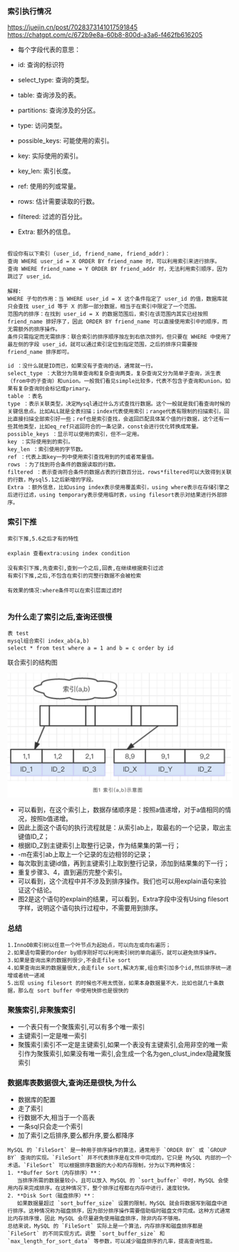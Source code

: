 ### 索引执行情况

https://juejin.cn/post/7028373141017591845
https://chatgpt.com/c/672b9e8a-60b8-800d-a3a6-f462fb616205

- 每个字段代表的意思：

- id: 查询的标识符
- select_type: 查询的类型。
- table: 查询涉及的表。
- partitions: 查询涉及的分区。
- type: 访问类型。
- possible_keys: 可能使用的索引。
- key: 实际使用的索引。
- key_len: 索引长度。
- ref: 使用的列或常量。
- rows: 估计需要读取的行数。
- filtered: 过滤的百分比。
- Extra: 额外的信息。


```text

假设你有以下索引 (user_id, friend_name, friend_addr)：
查询 WHERE user_id = X ORDER BY friend_name 时，可以利用索引来进行排序。
查询 WHERE friend_name = Y ORDER BY friend_addr 时，无法利用索引顺序，因为跳过了 user_id。

解释:
WHERE 子句的作用：当 WHERE user_id = X 这个条件指定了 user_id 的值，数据库就只会查找 user_id 等于 X 的那一部分数据，相当于在索引中限定了一个范围。
范围内的排序：在找到 user_id = X 的数据范围后，索引在该范围内其实已经按照 friend_name 排好序了，因此 ORDER BY friend_name 可以直接使用索引中的顺序，而无需额外的排序操作。
条件只需指定而无需排序：联合索引的排序顺序按左到右依次排列，但只要在 WHERE 中使用了最左侧的字段 user_id，就可以通过索引定位到指定范围，之后的排序只需要按 friend_name 排序即可。
```

```text
id ：没什么就是ID而已，如果没有子查询的话，通常就一行。
select_type ：大致分为简单查询和复杂查询两类，复杂查询又分为简单子查询，派生表（from中的子查询）和union。一般我们看见simple比较多，代表不包含子查询和union，如果有复杂查询则会标记成primary。
table ：表名
type ：表示关联类型，决定Mysql通过什么方式查找行数据。这个一般就是我们看查询时候的关键信息点。比如ALL就是全表扫描；index代表使用索引；range代表有限制的扫描索引，回比直接扫描全部索引好一些；ref也是索引查找，会返回匹配具体某个值的行数据，这个还有一些其他类型，比如eq_ref只返回符合的一条记录，const会进行优化转换成常量。
possible_keys ：显示可以使用的索引，但不一定用。
key ：实际使用到的索引。
key_len ：索引使用的字节数。
ref ：代表上面key一列中使用索引查找用到的列或者常量值。
rows ：为了找到符合条件的数据读取的行数。
filtered ：表示查询符合条件的数据占表的行数百分比，rows*filtered可以大致得到关联的行数，Mysql5.1之后新增的字段。
Extra ：额外信息，比如using index表示使用覆盖索引，using where表示在存储引擎之后进行过滤，using temporary表示使用临时表，using filesort表示对结果进行外部排序。
```


### 索引下推
```text
索引下推,5.6之后才有的特性

explain 查看extra:using index condition

没有索引下推,先查索引,查到一个之后,回表,在继续根据索引过滤
有索引下推,之后,不包含在索引的完整行数据不会被检索

有效果的情况:where条件可以在索引层面过滤时


```


### 为什么走了索引之后,查询还很慢

```text
表 test
mysql组合索引 index_ab(a,b)
select * from test where a = 1 and b = c order by id  
```

联合索引的结构图

![示例图片](./WX20241101-015027@2x.png "图片标题")


- 可以看到，在这个索引上，数据存储顺序是：按照a值递增，对于a值相同的情况，按照b值递增。
- 因此上面这个语句的执行流程就是：从索引ab上，取最右的一个记录，取出主键值ID_Z；
- 根据ID_Z到主键索引上取整行记录，作为结果集的第一行；  
- -m在索引ab上取上一个记录的左边相邻的记录；
- 每次取到主键id值，再到主键索引上取到整行记录，添加到结果集的下一行；
- 重复步骤3、4，直到遍历完整个索引。
- 可以看到，这个流程中并不涉及到排序操作。我们也可以用explain语句来验证这个结论。
- 图2是这个语句的explain的结果，可以看到，Extra字段中没有Using filesort字样，说明这个语句执行过程中，不需要用到排序。

### 总结

```text
1.InnoDB索引树以任意一个叶节点为起始点，可以向左或向右遍历；
2.如果语句需要的order by顺序刚好可以利用索引树的单向遍历，就可以避免排序操作。
3.如果是查询出来的数据列很少,不会走file sort
4.如果查询出来的数据量很大,会走file sort,解决方案,组合索引加多个id,然后排序统一递增或者统一递减
5.出现 using filesort 的时候也不用太慌张，如果本身数据量不大，比如也就几十条数据，那么在 sort buffer 中使用快排也是很快的
```

### 聚簇索引,非聚簇索引

- 一个表只有一个聚簇索引,可以有多个唯一索引
- 主键索引一定是唯一索引
- 聚簇索引索引不一定是主键索引,如果一个表没有主键索引,会用非空的唯一索引作为聚簇索引,如果没有唯一索引,会生成一个名为gen_clust_index隐藏聚簇索引

### 数据库表数据很大,查询还是很快,为什么

- 数据库的配置
- 走了索引
- 行数据不大,相当于一个高表
- 一条sql只会走一个索引
- 加了索引之后排序,要么都升序,要么都降序

```text
MySQL 的 `FileSort` 是一种用于排序操作的算法，通常用于 `ORDER BY` 或 `GROUP BY` 查询的实现。`FileSort` 并不代表排序是在文件中完成的，它只是 MySQL 内部的一个术语。`FileSort` 可以根据排序数据的大小和内存限制，分为以下两种情况：
1. **Buffer Sort（内存排序）**：  
   当排序所需的数据量较小，且可以放入 MySQL 的 `sort_buffer` 中时，MySQL 会使用内存来完成排序。在这种情况下，整个排序过程都在内存中进行，速度较快。
2. **Disk Sort（磁盘排序）**：  
   如果数据量超过 `sort_buffer_size` 设置的限制，MySQL 就会将数据写到磁盘中进行排序。这种情况称为磁盘排序，因为部分排序操作需要借助临时磁盘文件完成。这种方式通常比内存排序慢，因此 MySQL 会尽量避免使用磁盘排序，除非内存不够用。
总结来说，MySQL 的 `FileSort` 实际上是一个算法，内存排序和磁盘排序都是 `FileSort` 的不同实现方式。调整 `sort_buffer_size` 和 `max_length_for_sort_data` 等参数，可以减少磁盘排序的几率，提高查询性能。
```